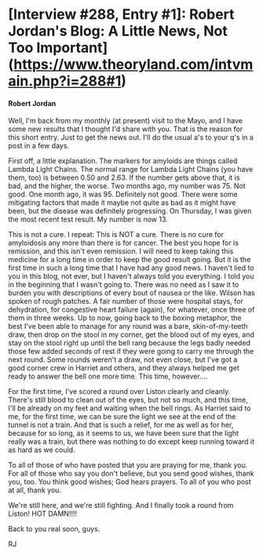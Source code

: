 # [Interview #288, Entry #1]: Robert Jordan's Blog: A Little News, Not Too Important](https://www.theoryland.com/intvmain.php?i=288#1)

#### Robert Jordan

Well, I'm back from my monthly (at present) visit to the Mayo, and I have some new results that I thought I'd share with you. That is the reason for this short entry. Just to get the news out. I'll do the usual a's to your q's in a post in a few days.

First off, a little explanation. The markers for amyloids are things called Lambda Light Chains. The normal range for Lambda Light Chains (you have them, too) is between 0.50 and 2.63. If the number gets above that, it is bad, and the higher, the worse. Two months ago, my number was 75. Not good. One month ago, it was 95. Definitely not good. There were some mitigating factors that made it maybe not quite as bad as it might have been, but the disease was definitely progressing. On Thursday, I was given the most recent test result. My number is now 13.

This is not a cure. I repeat: This is NOT a cure. There is no cure for amyloidosis any more than there is for cancer. The best you hope for is remission, and this isn't even remission. I will need to keep taking this medicine for a long time in order to keep the good result going. But it is the first time in such a long time that I have had any good news. I haven't lied to you in this blog, not ever, but I haven't always told you everything. I told you in the beginning that I wasn't going to. There was no need as I saw it to burden you with descriptions of every bout of nausea or the like. Wilson has spoken of rough patches. A fair number of those were hospital stays, for dehydration, for congestive heart failure (again), for whatever, once three of them in three weeks. Up to now, going back to the boxing metaphor, the best I've been able to manage for any round was a bare, skin-of-my-teeth draw, then drop on the stool in my corner, get the blood out of my eyes, and stay on the stool right up until the bell rang because the legs badly needed those few added seconds of rest if they were going to carry me through the next round. Some rounds weren't a draw, not even close, but I've got a good corner crew in Harriet and others, and they always helped me get ready to answer the bell one more time. This time, however....

For the first time, I've scored a round over Liston clearly and cleanly. There's still blood to clean out of the eyes, but not so much, and this time, I'll be already on my feet and waiting when the bell rings. As Harriet said to me, for the first time, we can be sure the light we see at the end of the tunnel is not a train. And that is such a relief, for me as well as for her, because for so long, as it seems to us, we have been sure that the light really was a train, but there was nothing to do except keep running toward it as hard as we could.

To all of those of who have posted that you are praying for me, thank you. For all of those who say you don't believe, but you send good wishes, thank you, too. You think good wishes; God hears prayers. To all of you who post at all, thank you.

We're still here, and we're still fighting. And I finally took a round from Liston! HOT DAMN!!!!

Back to you real soon, guys.

RJ

